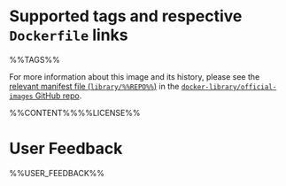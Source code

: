 # Supported tags and respective `Dockerfile` links

%%TAGS%%

For more information about this image and its history, please see the [relevant
manifest file
(`library/%%REPO%%`)](https://github.com/docker-library/official-images/blob/master/library/%%REPO%%)
in the [`docker-library/official-images` GitHub
repo](https://github.com/docker-library/official-images).

%%CONTENT%%%%LICENSE%%

# User Feedback

%%USER_FEEDBACK%%
